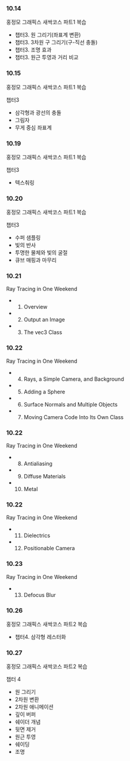 ### 10.14

홍정모 그래픽스 새싹코스 파트1 복습

- 챕터3. 원 그리기(좌표계 변환)
- 챕터3. 3차원 구 그리기(구-직선 충돌)
- 챕터3. 조명 효과
- 챕터3. 원근 투영과 거리 비교

### 10.15

홍정모 그래픽스 새싹코스 파트1 복습

챕터3

- 삼각형과 광선의 충돌
- 그림자
- 무게 중심 좌표계

### 10.19

홍정모 그래픽스 새싹코스 파트1 복습

챕터3

- 텍스춰링

### 10.20

홍정모 그래픽스 새싹코스 파트1 복습

챕터3

- 수퍼 샘플링
- 빛의 반사
- 투명한 물체와 빛의 굴절
- 큐브 매핑과 마무리

### 10.21

Ray Tracing in One Weekend

- 1. Overview
- 2. Output an Image
- 3. The vec3 Class

### 10.22

Ray Tracing in One Weekend

- 4. Rays, a Simple Camera, and Background
- 5. Adding a Sphere
- 6. Surface Normals and Multiple Objects
- 7. Moving Camera Code Into Its Own Class

### 10.22

Ray Tracing in One Weekend

- 8. Antialiasing
- 9. Diffuse Materials
- 10. Metal

### 10.22

Ray Tracing in One Weekend

- 11. Dielectrics
- 12. Positionable Camera

### 10.23

Ray Tracing in One Weekend

- 13. Defocus Blur

### 10.26

홍정모 그래픽스 새싹코스 파트2 복습

- 챕터4. 삼각형 레스터화

### 10.27

홍정모 그래픽스 새싹코스 파트2 복습

챕터 4
- 원 그리기
- 2차원 변환
- 2차원 애니메이션
- 깊이 버퍼
- 쉐이더 개념
- 뒷면 제거
- 원근 투영
- 쉐이딩
- 조명